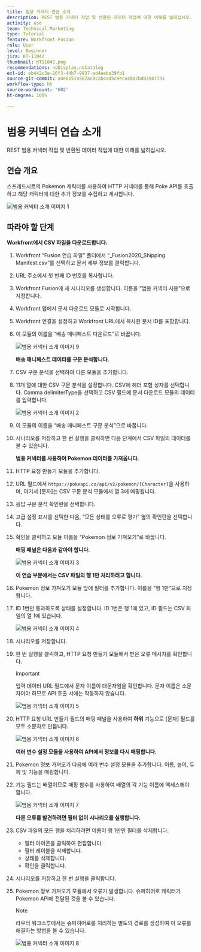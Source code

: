 ```yaml
---
title: 범용 커넥터 연습 소개
description: REST 범용 커넥터 작업 및 반환된 데이터 작업에 대한 이해를 넓히십시오.
activity: use
team: Technical Marketing
type: Tutorial
feature: Workfront Fusion
role: User
level: Beginner
jira: KT-11042
thumbnail: KT11042.png
recommendations: noDisplay,noCatalog
exl-id: eb442c3e-26f3-44b7-9937-ed4eeba39fb1
source-git-commit: a4e61514567ac8c2b4ad5c9ecacb87bd83947731
workflow-type: ht
source-wordcount: '602'
ht-degree: 100%

---
```


# 범용 커넥터 연습 소개

REST 범용 커넥터 작업 및 반환된 데이터 작업에 대한 이해를 넓히십시오.

## 연습 개요

스프레드시트의 Pokemon 캐릭터를 사용하여 HTTP 커넥터를 통해 Poke API를 호출하고 해당 캐릭터에 대한 추가 정보를 수집하고 게시합니다.

![범용 커넥터 소개 이미지 1](../12-exercises/assets/introduction-to-universal-connectors-walkthrough-1.png)

## 따라야 할 단계

**Workfront에서 CSV 파일을 다운로드합니다.**

1. Workfront “Fusion 연습 파일” 폴더에서 “_Fusion2020_Shipping Manifest.csv”를 선택하고 문서 세부 정보를 클릭합니다.
1. URL 주소에서 첫 번째 ID 번호를 복사합니다.
1. Workfront Fusion에 새 시나리오를 생성합니다. 이름을 “범용 커넥터 사용”으로 지정합니다.
1. Workfront 앱에서 문서 다운로드 모듈로 시작합니다.
1. Workfront 연결을 설정하고 Workfront URL에서 복사한 문서 ID를 포함합니다.
1. 이 모듈의 이름을 “배송 매니페스트 다운로드”로 바꿉니다.

   ![범용 커넥터 소개 이미지 9](../12-exercises/assets/introduction-to-universal-connectors-walkthrough-9.png)

   **배송 매니페스트 데이터를 구문 분석합니다.**

1. CSV 구문 분석을 선택하여 다른 모듈을 추가합니다.
1. 11개 열에 대한 CSV 구문 분석을 설정합니다. CSV에 헤더 포함 상자를 선택합니다. Comma delimiterType을 선택하고 CSV 필드에 문서 다운로드 모듈의 데이터를 입력합니다.

   ![범용 커넥터 소개 이미지 2](../12-exercises/assets/introduction-to-universal-connectors-walkthrough-2.png)

1. 이 모듈의 이름을 “배송 매니페스트 구문 분석”으로 바꿉니다.
1. 시나리오를 저장하고 한 번 실행을 클릭하면 다음 단계에서 CSV 파일의 데이터를 볼 수 있습니다.

   **범용 커넥터를 사용하여 Pokemon 데이터를 가져옵니다.**

1. HTTP 요청 만들기 모듈을 추가합니다.
1. URL 필드에서 `https://pokeapi.co/api/v2/pokemon/[Character]`을 사용하며, 여기서 [문자]는 CSV 구문 분석 모듈에서 열 3에 매핑됩니다.
1. 응답 구문 분석 확인란을 선택합니다.
1. 고급 설정 표시를 선택한 다음, “모든 상태를 오류로 평가” 옆의 확인란을 선택합니다.
1. 확인을 클릭하고 모듈 이름을 “Pokemon 정보 가져오기”로 바꿉니다.

   **매핑 패널은 다음과 같아야 합니다.**

   ![범용 커넥터 소개 이미지 3](../12-exercises/assets/introduction-to-universal-connectors-walkthrough-3.png)

   **이 연습 부분에서는 CSV 파일의 행 1만 처리하려고 합니다.**

1. Pokemon 정보 가져오기 모듈 앞에 필터를 추가합니다. 이름을 “행 1만”으로 지정합니다.
1. ID 1번만 통과하도록 상태를 설정합니다. ID 1번은 행 1에 있고, ID 필드는 CSV 파일의 열 1에 있습니다.

   ![범용 커넥터 소개 이미지 4](../12-exercises/assets/introduction-to-universal-connectors-walkthrough-4.png)

1. 시나리오를 저장합니다.
1. 한 번 실행을 클릭하고, HTTP 요청 만들기 모듈에서 받은 오류 메시지를 확인합니다.

   >[!IMPORTANT]
   >
   >입력 데이터 URL 필드에서 문자 이름이 대문자임을 확인합니다. 문자 이름은 소문자여야 하므로 API 호출 시에는 작동하지 않습니다.

   ![범용 커넥터 소개 이미지 5](../12-exercises/assets/introduction-to-universal-connectors-walkthrough-5.png)

1. HTTP 요청 URL 만들기 필드의 매핑 패널을 사용하여 **하위** 기능으로 [문자] 필드를 모두 소문자로 만듭니다.

   ![범용 커넥터 소개 이미지 6](../12-exercises/assets/introduction-to-universal-connectors-walkthrough-6.png)

   **여러 변수 설정 모듈을 사용하여 API에서 정보를 다시 매핑합니다.**

1. Pokemon 정보 가져오기 다음에 여러 변수 설정 모듈을 추가합니다. 이름, 높이, 두께 및 기능을 매핑합니다.
1. 기능 필드는 배열이므로 매핑 함수를 사용하여 배열의 각 기능 이름에 액세스해야 합니다.

   ![범용 커넥터 소개 이미지 7](../12-exercises/assets/introduction-to-universal-connectors-walkthrough-7.png)

   **다른 오류를 발견하려면 필터 없이 시나리오를 실행합니다.**

1. CSV 파일의 모든 행을 처리하려면 이름이 행 1만인 필터를 삭제합니다.

   + 필터 아이콘을 클릭하여 편집합니다.
   + 필터 레이블을 삭제합니다.
   + 상태를 삭제합니다.
   + 확인을 클릭합니다.

1. 시나리오를 저장하고 한 번 실행을 클릭합니다.
1. Pokemon 정보 가져오기 모듈에서 오류가 발생합니다. 슈퍼히어로 캐릭터가 Pokemon API에 전달된 것을 볼 수 있습니다.

   >[!NOTE]
   >
   >라우터 워크스루에서는 슈퍼히어로를 처리하는 별도의 경로를 생성하여 이 오류를 해결하는 방법을 볼 수 있습니다.

   ![범용 커넥터 소개 이미지 8](../12-exercises/assets/introduction-to-universal-connectors-walkthrough-8.png)
